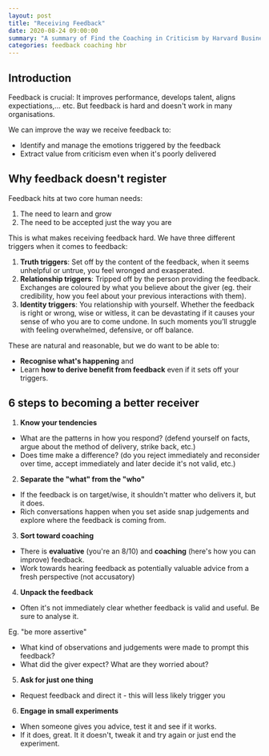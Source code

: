 ```yaml
---
layout: post
title: "Receiving Feedback"
date: 2020-08-24 09:00:00
summary: "A summary of Find the Coaching in Criticism by Harvard Business Review"
categories: feedback coaching hbr
---
```


## Introduction
Feedback is crucial: It improves performance, develops talent, aligns expectiations,... etc. But feedback is hard and doesn't work in many organisations.

We can improve the way we receive feedback to:
- Identify and manage the emotions triggered by the feedback
- Extract value from criticism even when it's poorly delivered

## Why feedback doesn't register
Feedback hits at two core human needs:
1. The need to learn and grow
2. The need to be accepted just the way you are

This is what makes receiving feedback hard. We have three different triggers when it comes to feedback:
1. **Truth triggers**: Set off by the content of the feedback, when it seems unhelpful or untrue, you feel wronged and exasperated.
2. **Relationship triggers**: Tripped off by the person providing the feedback. Exchanges are coloured by what you believe about the giver (eg. their credibility, how you feel about your previous interactions with them).
3. **Identity triggers**: You relationship with yourself. Whether the feedback is right or wrong, wise or witless, it can be devastating if it causes your sense of who you are to come undone. In such moments you’ll struggle with feeling overwhelmed, defensive, or off balance.

These are natural and reasonable, but we do want to be able to:
- **Recognise what's happening** and 
- Learn **how to derive benefit from feedback** even if it sets off your triggers.

## 6 steps to becoming a better receiver
1. **Know your tendencies**
- What are the patterns in how you respond? (defend yourself on facts, argue about the method of delivery, strike back, etc.)
- Does time make a difference? (do you reject immediately and reconsider over time, accept immediately and later decide it's not valid, etc.)

2. **Separate the "what" from the "who"**
- If the feedback is on target/wise, it shouldn't matter who delivers it, but it does.
- Rich conversations happen when you set aside snap judgements and explore where the feedback is coming from.

3. **Sort toward coaching**
- There is **evaluative** (you're an 8/10) and **coaching** (here's how you can improve) feedback.
- Work towards hearing feedback as potentially valuable advice from a fresh perspective (not accusatory)

4. **Unpack the feedback**
- Often it's not immediately clear whether feedback is valid and useful. Be sure to analyse it.

Eg. "be more assertive" 
- What kind of observations and judgements were made to prompt this feedback?
- What did the giver expect? What are they worried about?

5. **Ask for just one thing**
- Request feedback and direct it - this will less likely trigger you

6. **Engage in small experiments**
- When someone gives you advice, test it and see if it works.
- If it does, great. It it doesn't, tweak it and try again or just end the experiment.


